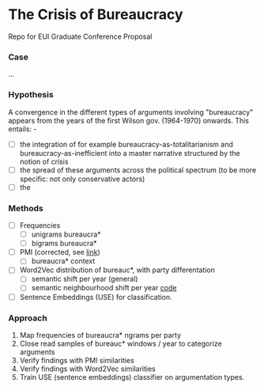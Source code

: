 # The Crisis of Bureaucracy
Repo for EUI Graduate Conference Proposal

### Case
...

### Hypothesis
A convergence in the different types of arguments involving "bureaucracy" appears from the years of the first Wilson gov. (1964-1970) onwards. This entails:    - 
- [ ] the integration of for example bureaucracy-as-totalitarianism and bureaucracy-as-inefficient into a master narrative structured by the notion of crisis
- [ ] the spread of these arguments across the political spectrum (to be more specific: not only conservative actors)
- [ ] the 

### Methods

- [ ] Frequencies
  - [ ] unigrams bureaucra*
  - [ ] bigrams bureaucra*  
- [ ] PMI (corrected, see [link](https://www.scitepress.org/Papers/2011/36551/36551.pdf))
  - [ ] bureaucra* context
- [ ] Word2Vec distribution of bureauc*, with party differentation
  - [ ] semantic shift per year (general)
  - [ ] semantic neighbourhood shift per year [code](https://gist.github.com/quadrismegistus/15cafbdd878a98b060ef910c843fcf5a)
- [ ] Sentence Embeddings (USE) for classification.

### Approach
1. Map frequencies of bureaucra* ngrams per party
2. Close read samples of bureauc* windows / year to categorize arguments
3. Verify findings with PMI similarities
4. Verify findings with Word2Vec similarities
5. Train USE (sentence embeddings) classifier on argumentation types.
